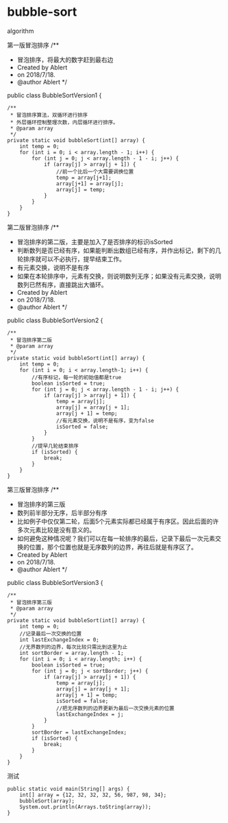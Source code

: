 # bubble-sort
algorithm

第一版冒泡排序
/**
 * 冒泡排序，将最大的数字赶到最右边
 * Created by Ablert
 * on 2018/7/18.
 * @author Ablert
 */

public class BubbleSortVersion1 {

    /**
     * 冒泡排序算法，双循环进行排序
     * 外层循环控制整理次数，内层循环进行排序。
     * @param array
     */
    private static void bubbleSort(int[] array) {
        int temp = 0;
        for (int i = 0; i < array.length - 1; i++) {
            for (int j = 0; j < array.length - 1 - i; j++) {
                if (array[j] > array[j + 1]) {
                    //前一个比后一个大需要调换位置
                    temp = array[j+1];
                    array[j+1] = array[j];
                    array[j] = temp;
                }
            }
        }
    }

第二版冒泡排序
/**
 * 冒泡排序的第二版，主要是加入了是否排序的标识isSorted
 * 判断数列是否已经有序，如果能判断出数组已经有序，并作出标记，剩下的几轮排序就可以不必执行，提早结束工作。
 * 有元素交换，说明不是有序
 * 如果在本轮排序中，元素有交换，则说明数列无序；如果没有元素交换，说明数列已然有序，直接跳出大循环。
 * Created by Ablert
 * on 2018/7/18.
 * @author Ablert
 */

public class BubbleSortVersion2 {

    /**
     * 冒泡排序第二版
     * @param array
     */
    private static void bubbleSort(int[] array) {
        int temp = 0;
        for (int i = 0; i < array.length-1; i++) {
            //有序标记，每一轮的初始值都是true
            boolean isSorted = true;
            for (int j = 0; j < array.length - 1 - i; j++) {
                if (array[j] > array[j + 1]) {
                    temp = array[j];
                    array[j] = array[j + 1];
                    array[j + 1] = temp;
                    //有元素交换，说明不是有序，变为false
                    isSorted = false;
                }
            }
            //提早几轮结束排序
            if (isSorted) {
                break;
            }
        }
    }

第三版冒泡排序
/**
 * 冒泡排序的第三版
 * 数列前半部分无序，后半部分有序
 * 比如例子中仅仅第二轮，后面5个元素实际都已经属于有序区。因此后面的许多次元素比较是没有意义的。
 * 如何避免这种情况呢？我们可以在每一轮排序的最后，记录下最后一次元素交换的位置，那个位置也就是无序数列的边界，再往后就是有序区了。
 * Created by Ablert
 * on 2018/7/18.
 * @author Ablert
 */

public class BubbleSortVersion3 {

    /**
     * 冒泡排序第三版
     * @param array
     */
    private static void bubbleSort(int[] array) {
        int temp = 0;
        //记录最后一次交换的位置
        int lastExchangeIndex = 0;
        //无界数列的边界，每次比较只需比到这里为止
        int sortBorder = array.length - 1;
        for (int i = 0; i < array.length; i++) {
            boolean isSorted = true;
            for (int j = 0; j < sortBorder; j++) {
                if (array[j] > array[j + 1]) {
                    temp = array[j];
                    array[j] = array[j + 1];
                    array[j + 1] = temp;
                    isSorted = false;
                    //把无序数列的边界更新为最后一次交换元素的位置
                    lastExchangeIndex = j;
                }
            }
            sortBorder = lastExchangeIndex;
            if (isSorted) {
                break;
            }
        }
    }

测试

    public static void main(String[] args) {
        int[] array = {12, 32, 32, 32, 56, 987, 98, 34};
        bubbleSort(array);
        System.out.println(Arrays.toString(array));
    }
